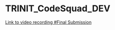 # TRINIT_CodeSquad_DEV

[Link to video recording #Final Submission](https://drive.google.com/file/d/1LnUruklUFv5lHPUD1bEzil3p8jigChbq/view?usp=drivesdk)